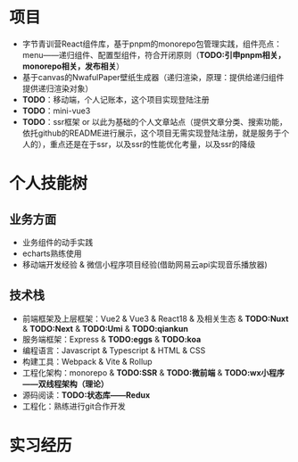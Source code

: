 # 项目

* 字节青训营React组件库，基于pnpm的monorepo包管理实践，组件亮点：menu——递归组件、配置型组件，符合开闭原则（**TODO:引申pnpm相关，monorepo相关，发布相关**）
* 基于canvas的NwafulPaper壁纸生成器（递归渲染，原理：提供给递归组件提供递归渲染对象）
* **TODO**：移动端，个人记账本，这个项目实现登陆注册
* **TODO**：mini-vue3
* **TODO**：ssr框架 or 以此为基础的个人文章站点（提供文章分类、搜索功能，依托github的README进行展示，这个项目无需实现登陆注册，就是服务于个人的），重点还是在于ssr，以及ssr的性能优化考量，以及ssr的降级



# 个人技能树

## 业务方面

* 业务组件的动手实践
* echarts熟练使用
* 移动端开发经验 & 微信小程序项目经验(借助网易云api实现音乐播放器)

## 技术栈

* 前端框架及上层框架：Vue2 & Vue3 & React18 & 及相关生态 & **TODO:Nuxt** & **TODO:Next** & **TODO:Umi** & **TODO:qiankun**
* 服务端框架：Express & **TODO:eggs** & **TODO:koa**
* 编程语言：Javascript & Typescript & HTML & CSS
* 构建工具：Webpack & Vite & Rollup
* 工程化架构：monorepo & **TODO:SSR** & **TODO:微前端** & **TODO:wx小程序——双线程架构（理论）**
* 源码阅读：**TODO:状态库——Redux**
* 工程化：熟练进行git合作开发

# 实习经历